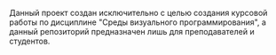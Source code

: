 Данный проект создан исключительно с целью создания курсовой работы по дисциплине "Среды визуального программирования", а данный репозиторий предназначен лишь для преподавателей и студентов.
